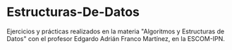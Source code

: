 # Estructuras-De-Datos
Ejercicios y prácticas realizados en la materia "Algoritmos y Estructuras de Datos" con el profesor Edgardo Adrián Franco Martínez, en la ESCOM-IPN.

